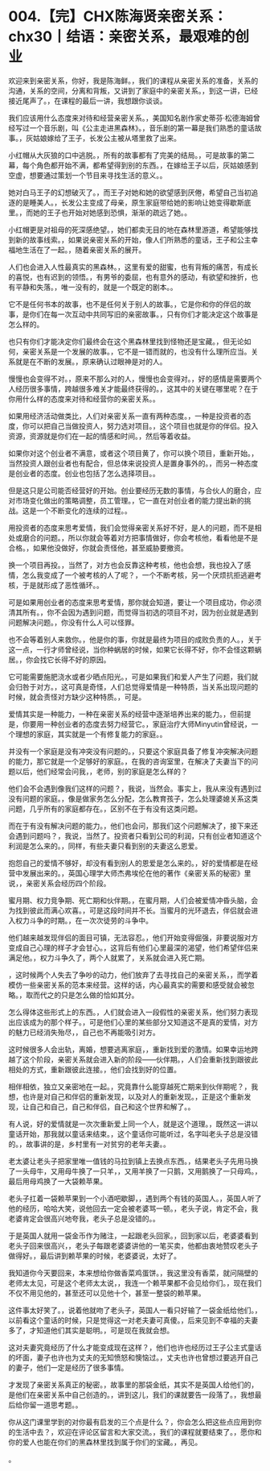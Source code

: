 # 004.【完】CHX陈海贤亲密关系：chx30丨结语：亲密关系，最艰难的创业

欢迎来到亲密关系，你好，我是陈海鲜。，我们的课程从亲密关系的准备，关系的沟通，关系的空间，分离和背叛，又讲到了家庭中的亲密关系。，到这一讲，已经接近尾声了。，在课程的最后一讲，我想跟你谈谈。

我们应该用什么态度来对待和经营亲密关系。，美国知名剧作家史蒂芬·松德海姆曾经写过一个音乐剧，叫《公主走进黑森林》。，音乐剧的第一幕是我们熟悉的童话故事。，灰姑娘嫁给了王子，长发公主被从塔里救了出来。

小红帽从大灰狼的口中逃脱。，所有的故事都有了完美的结局。，可是故事的第二幕，每个角色都开始不满，都希望得到别的东西。，在嫁给王子以后，灰姑娘感到空虚，想要通过策划一个节目来寻找生活的意义。。

她对白马王子的幻想破灭了。，而王子对她和她的欲望感到厌倦，希望自己当初追逐的是睡美人。，长发公主变成了母亲，原生家庭带给她的影响让她变得歇斯底里。，而她的王子也开始对她感到恐惧，渐渐的疏远了她。。

小红帽更是对祖母的死深感绝望。，她们都卖无目的地在森林里游道，希望能够找到新的故事线索。，如果说亲密关系的开始，像人们所熟悉的童话，王子和公主幸福地生活在了一起。，随着亲密关系的展开。

人们也会进入人性最真实的黑森林。，这里有爱的甜蜜，也有背叛的痛苦，有成长的喜悦，也有迟到的领悟。，有男爷的委屈，也有意外的感动，有欲望和挫折，也有平静和失落。，唯一没有的，就是一个既定的剧本。。

它不是任何书本的故事，也不是任何关于别人的故事。，它是你和你的伴侣的故事，是你们在每一次互动中共同写旧的亲密故事。，只有你们才能决定这个故事是怎么样的。

也只有你们才能决定你们最终会在这个黑森林里找到怪物还是宝藏。，但无论如何，亲密关系是一个发展的故事。，它不是一错而就的，也没有什么理所应当。关系就是在不断的发展。，原来确认过眼神是对的人。

慢慢也会变得不对。，原来不那么对的人，慢慢也会变得对。，好的感情是需要两个人经历很多事情，跨越很多难关才能最终获得的。，这其中的关键在哪里呢？在于你用什么样的态度来对待和经营你的亲密关系。。

如果用经济活动做类比，人们对亲密关系一直有两种态度。，一种是投资者的态度，你可以把自己当做投资人，努力选对项目。，这个项目也就是你的伴侣。投入资源，资源就是你们在一起的情感和时间。，然后等着收益。

如果你对这个创业者不满意，或者这个项目黄了，你可以换个项目，重新开始。，当然投资人跟创业者也有配合，但总体来说投资人是置身事外的。，而另一种态度是创业者的态度。创业也包括了怎么选择项目。。

但是这只是公司能否经营好的开始。创业要经历无数的事情，与合伙人的磨合，应对市场变化做出的策略调整，员工管理。，它一直在对创业者的能力提出新的挑战。这是一个不断变化的连续的过程。。

用投资者的态度来思考爱情，我们会觉得亲密关系好不好，是人的问题，而不是相处或磨合的问题。，所以你就会等着对方把事情做好，你会考核他，看看他是不是合格。，如果他没做好，你就会责怪他，甚至威胁要撤资。

换一个项目再投。，当然了，对方也会反靠这种考核，他也会想，我也投入了感情，怎么我变成了一个被考核的人了呢？，一个不断考核，另一个厌烦抗拒逃避考核，于是就形成了恶性循环。。

可是如果用创业者的态度来思考爱情，那你就会知道，要让一个项目成功，你必须清其所有。，你不会因为遇到问题，而觉得当初选的项目不对，因为创业就是遇到问题解决问题。，你没有什么人可以怪罪。

也不会等着别人来救你。，他是你的事，你就是最终为项目的成败负责的人。，关于这一点，一行才师曾经说，当你种蜗居的时候，如果它长得不好，你不会怪这颗蜗居。，你会找它长得不好的原因。

它可能需要施肥浇水或者少晒点阳光。，可是如果我们和爱人产生了问题，我们就会归咎于对方。，这可真是奇怪，人们总觉得爱情是一种特质，当关系出现问题的时候，就会责怪对方缺少这种特质。，可是。

爱情其实是一种能力，一种在亲密关系的经营中逐渐培养出来的能力。，但前提是，你要用一种创业者的态度去努力经营它。，家庭治疗大师Minyutin曾经说，一个理想的家庭，其实就是一个有修复能力的家庭。。

并没有一个家庭是没有冲突没有问题的。，只要这个家庭具备了修复冲突解决问题的能力，那它就是一个足够好的家庭。，在我的咨询室里，在解决了夫妻当下的问题以后，他们经常会问我，，老师，别的家庭是怎么样的？

他们会不会遇到像我们这样的问题？，我说，当然会。事实上，我从来没有遇到过没有问题的家庭。，像是做家务怎么分配，怎么教育孩子，怎么处理婆媳关系这类问题，几乎所有的家庭都存在。，区别不在于有没有这类问题。

而在于有没有解决问题的能力。，他们也会问，那我们这个问题解决了，接下来还会遇到问题吗？，我说，当然了。投资者只看到公司的利润，只有创业者知道这个利润是怎么来的。，同样，有些夫妻只看到别的夫妻这么恩爱。

抱怨自己的爱情不够好，却没有看到别人的恩爱是怎么来的。，好的爱情都是在经营中发展出来的。，英国心理学大师杰弗埃伦在他的著作《亲密关系的秘密》里说，，亲密关系会经历四个阶段。

蜜月期、权力竞争期、死亡期和伙伴期。，在蜜月期，人们会被爱情冲昏头脑，会为找到彼此而满心欢喜。，可是这段时间并不长。当蜜月的光环退去，伴侣就会进入权力斗争的时期。，在一次次徒劳的斗争中。

他们越来越发现伴侣的面目可镇，无法容忍。，他们开始变得倔强，非要说服对方变成自己心理的样子才会甘心。，这背后有他们心里最深的渴望，他们希望伴侣来满足他。，权力斗争久了，两个人就累了，关系就会进入死亡期。

，这时候两个人失去了争吵的动力，他们放弃了去寻找自己的亲密关系，，而学着模仿一些亲密关系的范本来经营。这样的话，内心最真实的需要和感受就会被忽略。，取而代之的只是怎么做的恰如其分。

怎么得体这些形式上的东西。，人们就会进入一段假性的亲密关系，他们努力表现出应该成为的那个样子。，可是他们心里的某些部分又知道这不是真的爱情，对方的魅力已经消失殆尽，，自己也不再能吸引对方。

这时候很多人会出轨，离婚，想要逃离家庭，，重新找到爱的激情。如果幸运地跨越了这个阶段，亲密关系就会进入新的阶段——伙伴期。，人们会重新找到跟彼此相处的方式，重新跟彼此连接。，他们会找到好的位置。

相伴相依，独立又亲密地在一起。，究竟靠什么能穿越死亡期来到伙伴期呢？，我想，也许是对自己和伴侣的重新发现，以及对人的重新发现。，正是这个重新发现，让自己和自己，自己和伴侣，自己和这个世界和解了。。

有人说，好的爱情就是一次次重新爱上同一个人，就是这个道理。，既然这一讲以童话开始，那我就以童话来结束。，这个童话你可能听过，名字叫老头子总是没错的。，故事讲的是，乡村里有一对贫穷的老年夫妻。。

老太婆让老头子把家里唯一值钱的马拉到镇上去换点东西。，结果老头子先用马换了一头母牛，又用母牛换了一只羊，，又用羊换了一只鹅，又用鹅换了一只母鸡。，最后用母鸡换了一大袋赖苹果。

老头子扛着一袋赖苹果到一个小酒吧歇脚，，遇到两个有钱的英国人。，英国人听了他的经历，哈哈大笑，说他回去一定会被老婆骂一顿。，老头子说，肯定不会，我老婆肯定会很高兴地夸我，老头子总是没错的。。

于是英国人就用一袋金币作为赌注，一起跟老头回家。，回到家以后，老婆婆看到老头子回来很高兴，，老头子每跟老婆婆讲他的一笔买卖，他都由衷地赞叹老头子做得好。，最后讲到赖苹果的时候，老婆婆说，太好了。

我知道你今天要回来，本来想给你做香菜鸡蛋饼。，我这里没有香菜，就问隔壁的老师太太见，可是这个老师太太说，，我连一个赖苹果都不会见给你们。，现在我们不仅不用见他的，甚至还可以见他十个，甚至一整袋的赖苹果。

这件事太好笑了。，说着他就吻了老头子，英国人一看只好输了一袋金纸给他们。，以前看这个童话的时候，只是觉得这一对老夫妻可真傻。，后来见到不幸福的夫妻多了，才知道他们其实是聪明。，可是现在我就会想。

这对夫妻究竟经历了什么才能变成现在这样？，他们也许也经历过王子公主式童话的坏面，妻子也许也为丈夫的无知愤怒和懊恼过。，丈夫也许也曾想过要逃开自己的妻子，他们一定是经历了很多事情。

才发现了亲密关系真正的秘密。，故事里的那袋金纸，其实不是英国人给他们的，是他们在亲密关系中自己创造的。，讲到这儿，我们的课就要告一段落了。，我想最后给你留一道思考题。。

你从这门课里学到的对你最有启发的三个点是什么？，你会怎么把这些点应用到你的生活中去？，欢迎在评论区留言和大家交流。，我们的课程就要结束了。，愿你和你的爱人也能在你们的黑森林里找到属于你们的宝藏。，再见。

。